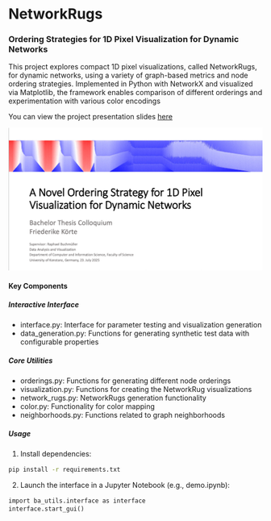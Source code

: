 # NetworkRugs

### Ordering Strategies for 1D Pixel Visualization for Dynamic Networks

This project explores compact 1D pixel visualizations, called NetworkRugs, for dynamic networks, using a variety of graph-based metrics and node ordering strategies. Implemented in Python with NetworkX and visualized via Matplotlib, the framework enables comparison of different orderings and experimentation with various color encodings

You can view the project presentation slides [here](assets/BachelorThesis_Presentation_Koerte.pdf)

![PDF Preview](assets/slides_preview.jpg)

#### Key Components

##### Interactive Interface
- interface.py: Interface for parameter testing and visualization generation
- data_generation.py: Functions for generating synthetic test data with configurable properties

##### Core Utilities
- orderings.py: Functions for generating different node orderings
- visualization.py: Functions for creating the NetworkRug visualizations
- network_rugs.py: NetworkRugs generation functionality
- color.py: Functionality for color mapping
- neighborhoods.py: Functions related to graph neighborhoods


##### Usage
1. Install dependencies:
```bash
pip install -r requirements.txt
```

2. Launch the interface in a Jupyter Notebook (e.g., demo.ipynb):
```
import ba_utils.interface as interface
interface.start_gui()
```


